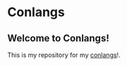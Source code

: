 # Conlangs

## Welcome to Conlangs!

This is my repository for my [conlangs](https://oil-limk.github.io/Conlangs)!.
